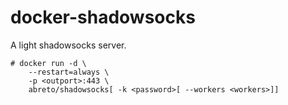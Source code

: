 # docker-shadowsocks
A light shadowsocks server.

```
# docker run -d \
    --restart=always \
    -p <outport>:443 \
    abreto/shadowsocks[ -k <password>[ --workers <workers>]]
```
